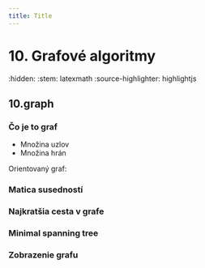 ```yaml
---
title: Title
---
```

# 10. Grafové algoritmy
:hidden:
:stem: latexmath
:source-highlighter: highlightjs


## 10.graph

### Čo je to graf

- Množina uzlov
- Množina hrán

Orientovaný graf:

### Matica susedností

### Najkratšia cesta v grafe

### Minimal spanning tree

### Zobrazenie grafu


